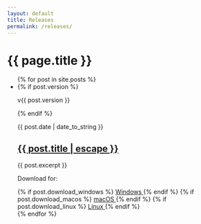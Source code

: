 ```yaml
---
layout: default
title: Releases
permalink: /releases/
---
```


<div class="release-notes-page">
  <h1>{{ page.title }}</h1>

  <ul class="release-notes-list">
    {% for post in site.posts %}
      <li>
        <div class="post-meta-column">
          {% if post.version %}
            <p class="post-version">v{{ post.version }}</p>
          {% endif %}
          <p class="post-meta">{{ post.date | date_to_string }}</p>
        </div>
        <div class="post-details">
          <h2><a href="{{ post.url | relative_url }}">{{ post.title | escape }}</a></h2>
          <div class="post-excerpt">
            {{ post.excerpt }}
          </div>
        </div>
        <div class="post-download-column">
          <p class="download-label">Download for:</p>
          {% if post.download_windows %}
            <a href="{{ post.download_windows }}" class="btn btn-download windows" title="Download for Windows">
              <i class="fab fa-windows"></i>
              <span class="btn-label">Windows</span>
            </a>
          {% endif %}
          {% if post.download_macos %}
            <a href="{{ post.download_macos }}" class="btn btn-download macos" title="Download for macOS">
              <i class="fab fa-apple"></i>
              <span class="btn-label">macOS</span>
            </a>
          {% endif %}
          {% if post.download_linux %}
            <a href="{{ post.download_linux }}" class="btn btn-download linux" title="Download for Linux">
              <i class="fab fa-linux"></i>
              <span class="btn-label">Linux</span>
            </a>
          {% endif %}
        </div>
      </li>
    {% endfor %}
  </ul>
</div> 